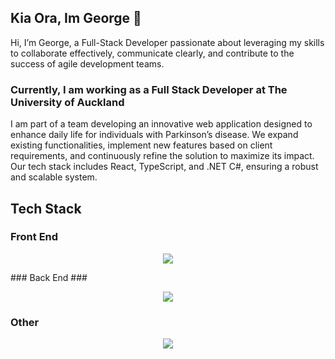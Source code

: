 ## Kia Ora, Im George 👋

<!--
**GeorgeRamsay/georgeRamsay** is a ✨ _special_ ✨ repository because its `README.md` (this file) appears on your GitHub profile.

Here are some ideas to get you started:

- 🔭 I’m currently working on ...
- 🌱 I’m currently learning ...
- 👯 I’m looking to collaborate on ...
- 🤔 I’m looking for help with ...
- 💬 Ask me about ...
- 📫 How to reach me: ...
- 😄 Pronouns: ...
- ⚡ Fun fact: ...
-->

Hi, I’m George, a Full-Stack Developer passionate about leveraging my skills to collaborate effectively, communicate clearly, and contribute to the success of agile development teams.

### Currently, I am working as a Full Stack Developer at The University of Auckland ###

I am part of a team developing an innovative web application designed to enhance daily life for individuals with Parkinson’s disease. We expand existing functionalities, implement new features based on client requirements, and continuously refine the solution to maximize its impact. Our tech stack includes React, TypeScript, and .NET C#, ensuring a robust and scalable system.

## Tech Stack ##
### Front End ###
<p align="center">
  <a href="https://skillicons.dev">
    <img src="https://skillicons.dev/icons?i=react,ts,js,html,css,materialui&perline=12" />
  </a>
</p>
### Back End ###
<p align="center">
  <a href="https://skillicons.dev">
    <img src="https://skillicons.dev/icons?i=py,cs,dotnet,mongodb,js,nodejs,flask,fastapi,mysql,sqlite,postman&perline=12" />
  </a>
</p>

### Other ###
<p align="center">
  <a href="https://skillicons.dev">
    <img src="https://skillicons.dev/icons?i=py,java,git,github,firebase,c,linux,bash,apple,docker,azure&perline=12" />
  </a>
</p>
